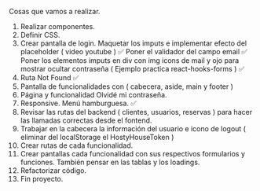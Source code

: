 Cosas que vamos a realizar.

1. Realizar componentes.
2. Definir CSS.
3. Crear pantalla de login.
   Maquetar los imputs e implementar efecto del placeholder ( video youtube ) ✅
   Poner el validador del campo email ✅
   Poner los elementos imputs en div con img icons de mail y ojo para mostrar ocultar contraseña ( Ejemplo practica react-hooks-forms ) ✅
4. Ruta Not Found ✅
5. Pantalla de funcionalidades con ( cabecera, aside, main y footer )
6. Página y funcionalidad Olvidé mi contraseña.
7. Responsive. Menú hamburguesa. ✅
8. Revisar las rutas del backend ( clientes, usuarios, reservas ) para hacer las llamadas correctas desde el fontend.
9. Trabajar en la cabecera la información del usuario e icono de logout ( eliminar del localStorage el HostyHouseToken )
10. Crear rutas de cada funcionalidad.
11. Crear pantallas cada funcionalidad con sus respectivos formularios y funciones. También pensar en las tablas y los loadings.
12. Refactorizar código.
13. Fin proyecto.
